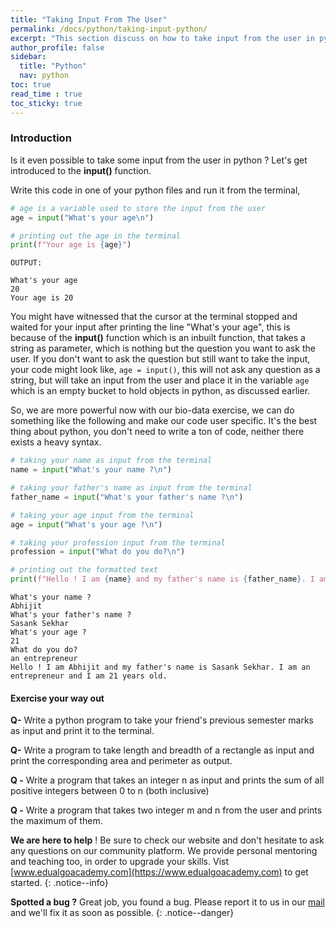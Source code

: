 ```yaml
---
title: "Taking Input From The User"
permalink: /docs/python/taking-input-python/
excerpt: "This section discuss on how to take input from the user in python"
author_profile: false
sidebar:
  title: "Python"
  nav: python
toc: true
read_time : true
toc_sticky: true
---
```


<script type="text/javascript" async
  src="https://cdn.mathjax.org/mathjax/latest/MathJax.js?config=TeX-MML-AM_CHTML">
</script>

### Introduction

Is it even possible to take some input from the user in python ? Let's get introduced to the **input()** function.

Write this code in one of your python files and run it from the terminal,

```python
# age is a variable used to store the input from the user
age = input("What's your age\n")

# printing out the age in the terminal
print(f"Your age is {age}")
```

```
OUTPUT:

What's your age
20
Your age is 20
```

You might have witnessed that the cursor at the terminal stopped and waited for your input after printing the line "What's your age", this is because of the **input()** function which is an inbuilt function, that takes a string as parameter, which is nothing but the question you want to ask the user. If you don't want to ask the question but still want to take the input, your code might look like, `age = input()`, this will not ask any question as a string, but will take an input from the user and place it in the variable `age` which is an empty bucket to hold objects in python, as discussed earlier.

So, we are more powerful now with our bio-data exercise, we can do something like the following and make our code user specific. It's the best thing about python, you don't need to write a ton of code, neither there exists a heavy syntax.

```python
# taking your name as input from the terminal
name = input("What's your name ?\n")

# taking your father's name as input from the terminal
father_name = input("What's your father's name ?\n")

# taking your age input from the terminal
age = input("What's your age ?\n")

# taking your profession input from the terminal
profession = input("What do you do?\n")

# printing out the formatted text
print(f"Hello ! I am {name} and my father's name is {father_name}. I am {profession} and I am {age} years old.")
```

```
What's your name ?
Abhijit
What's your father's name ?
Sasank Sekhar
What's your age ?
21
What do you do?
an entrepreneur
Hello ! I am Abhijit and my father's name is Sasank Sekhar. I am an entrepreneur and I am 21 years old.
```

#### Exercise your way out

**Q-** Write a python program to take your friend's previous semester marks as input and print it to the terminal.

**Q-**  Write a program to take length and breadth of a rectangle as input and print the corresponding area and perimeter as output.

**Q -** Write a program that takes an integer n as input and prints the sum of all positive integers between 0 to n (both inclusive)

**Q -** Write a program that takes two integer m and n from the user and prints the maximum of them.

<i class="fas fa-lightbulb fa-2x"></i> **We are here to help** ! Be sure to check our website and don't hesitate to ask any questions on our community platform. We provide personal mentoring and teaching too, in order to upgrade your skills. Vist [www.edualgoacademy.com](https://www.edualgoacademy.com) to get started.
{: .notice--info}

<i class="fas fa-bug fa-2x"></i> **Spotted a bug ?** Great job, you found a bug. Please report it to us in our [mail](mailto:founder@edualgoacademy.com) and we'll fix it as soon as possible.
{: .notice--danger}